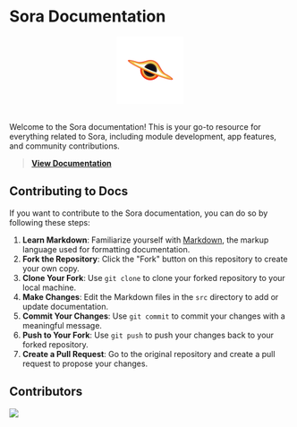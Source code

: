 # Sora Documentation


<div style="text-align: center; margin-bottom: 20px;">
  <img src="./src/public/sora-logo.png" alt="Sora Logo" style="max-height: 120px; width: auto; margin-bottom: 10px;">
</div>


Welcome to the Sora documentation! This is your go-to resource for everything related to Sora, including module development, app features, and community contributions.

> **[View Documentation](https://sora.jm26.net/docs/)**

## Contributing to Docs

If you want to contribute to the Sora documentation, you can do so by following these steps:
1. **Learn Markdown**: Familiarize yourself with [Markdown](https://commonmark.org/help/tutorial/index.html), the markup language used for formatting documentation.
2. **Fork the Repository**: Click the "Fork" button on this repository to create your own copy.
3. **Clone Your Fork**: Use `git clone` to clone your forked repository to your local machine.
4. **Make Changes**: Edit the Markdown files in the `src` directory to add or update documentation.
5. **Commit Your Changes**: Use `git commit` to commit your changes with a meaningful message.
6. **Push to Your Fork**: Use `git push` to push your changes back to your forked repository.
7. **Create a Pull Request**: Go to the original repository and create a pull request to propose your changes.

## Contributors

<a href="https://github.com/Sora-Community/docs/graphs/contributors">
  <img src="https://contrib.rocks/image?repo=Sora-Community/docs" />
</a>

